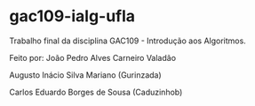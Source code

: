 # gac109-ialg-ufla

Trabalho final da disciplina GAC109 - Introdução aos Algoritmos.

Feito por:
João Pedro Alves Carneiro Valadão

Augusto Inácio Silva Mariano (Gurinzada)

Carlos Eduardo Borges de Sousa (Caduzinhob)
